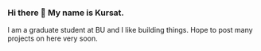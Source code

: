 ### Hi there 👋 My name is Kursat. 
I am a graduate student at BU and I like building things. 
Hope to post many projects on here very soon.
 
